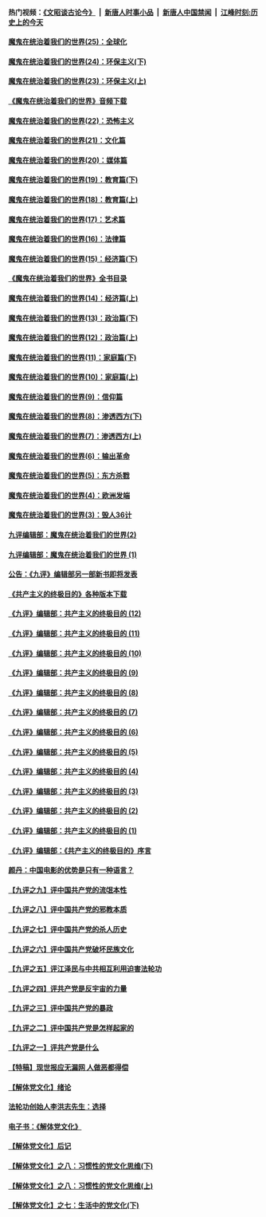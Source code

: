 #### 热门视频：[《文昭谈古论今》](https://github.com/gfw-breaker/wenzhao/blob/master/README.md?t=11041533) &nbsp;|&nbsp; [新唐人时事小品](https://github.com/gfw-breaker/ntdtv-comedy/blob/master/README.md?t=11041533) &nbsp;|&nbsp; [新唐人中国禁闻](https://github.com/gfw-breaker/ntdtv-news/blob/master/README.md?t=11041533) &nbsp;|&nbsp; [江峰时刻:历史上的今天](https://github.com/gfw-breaker/today-in-history/blob/master/README.md?t=11041533) 

#### [魔鬼在统治着我们的世界(25)：全球化](../pages/nsc422/n10788205.md?t=11041533) 

#### [魔鬼在统治着我们的世界(24)：环保主义(下)](../pages/nsc422/n10695307.md?t=11041533) 

#### [魔鬼在统治着我们的世界(23)：环保主义(上)](../pages/nsc422/n10688613.md?t=11041533) 

#### [《魔鬼在统治着我们的世界》音频下载](../pages/nsc422/n10635553.md?t=11041533) 

#### [魔鬼在统治着我们的世界(22)：恐怖主义](../pages/nsc422/n10614727.md?t=11041533) 

#### [魔鬼在统治着我们的世界(21)：文化篇](../pages/nsc422/n10597706.md?t=11041533) 

#### [魔鬼在统治着我们的世界(20)：媒体篇](../pages/nsc422/n10586579.md?t=11041533) 

#### [魔鬼在统治着我们的世界(19)：教育篇(下)](../pages/nsc422/n10564808.md?t=11041533) 

#### [魔鬼在统治着我们的世界(18)：教育篇(上)](../pages/nsc422/n10526970.md?t=11041533) 

#### [魔鬼在统治着我们的世界(17)：艺术篇](../pages/nsc422/n10499093.md?t=11041533) 

#### [魔鬼在统治着我们的世界(16)：法律篇](../pages/nsc422/n10485969.md?t=11041533) 

#### [魔鬼在统治着我们的世界(15)：经济篇(下)](../pages/nsc422/n10469975.md?t=11041533) 

#### [《魔鬼在统治着我们的世界》全书目录](../pages/nsc422/n10464261.md?t=11041533) 

#### [魔鬼在统治着我们的世界(14)：经济篇(上)](../pages/nsc422/n10457370.md?t=11041533) 

#### [魔鬼在统治着我们的世界(13)：政治篇(下)](../pages/nsc422/n10448270.md?t=11041533) 

#### [魔鬼在统治着我们的世界(12)：政治篇(上)](../pages/nsc422/n10444576.md?t=11041533) 

#### [魔鬼在统治着我们的世界(11)：家庭篇(下)](../pages/nsc422/n10440961.md?t=11041533) 

#### [魔鬼在统治着我们的世界(10)：家庭篇(上)](../pages/nsc422/n10435448.md?t=11041533) 

#### [魔鬼在统治着我们的世界(9)：信仰篇](../pages/nsc422/n10432159.md?t=11041533) 

#### [魔鬼在统治着我们的世界(8)：渗透西方(下)](../pages/nsc422/n10429603.md?t=11041533) 

#### [魔鬼在统治着我们的世界(7)：渗透西方(上)](../pages/nsc422/n10426013.md?t=11041533) 

#### [魔鬼在统治着我们的世界(6)：输出革命](../pages/nsc422/n10421536.md?t=11041533) 

#### [魔鬼在统治着我们的世界(5)：东方杀戮](../pages/nsc422/n10417707.md?t=11041533) 

#### [魔鬼在统治着我们的世界(4)：欧洲发端](../pages/nsc422/n10414890.md?t=11041533) 

#### [魔鬼在统治着我们的世界(3)：毁人36计](../pages/nsc422/n10411583.md?t=11041533) 

#### [九评编辑部：魔鬼在统治着我们的世界(2)](../pages/nsc422/n10410036.md?t=11041533) 

#### [九评编辑部：魔鬼在统治着我们的世界 (1)](../pages/nsc422/n10406825.md?t=11041533) 

#### [公告：《九评》编辑部另一部新书即将发表](../pages/nsc422/n10405104.md?t=11041533) 

#### [《共产主义的终极目的》各种版本下载](../pages/nsc422/n10022138.md?t=11041533) 

#### [《九评》编辑部：共产主义的终极目的 (12)](../pages/nsc422/n9933272.md?t=11041533) 

#### [《九评》编辑部：共产主义的终极目的 (11)](../pages/nsc422/n9924973.md?t=11041533) 

#### [《九评》编辑部：共产主义的终极目的 (10)](../pages/nsc422/n9920883.md?t=11041533) 

#### [《九评》编辑部：共产主义的终极目的 (9)](../pages/nsc422/n9916363.md?t=11041533) 

#### [《九评》编辑部：共产主义的终极目的 (8)](../pages/nsc422/n9912488.md?t=11041533) 

#### [《九评》编辑部：共产主义的终极目的 (7)](../pages/nsc422/n9901176.md?t=11041533) 

#### [《九评》编辑部：共产主义的终极目的 (6)](../pages/nsc422/n9899359.md?t=11041533) 

#### [《九评》编辑部：共产主义的终极目的 (5)](../pages/nsc422/n9893174.md?t=11041533) 

#### [《九评》编辑部：共产主义的终极目的 (4)](../pages/nsc422/n9891246.md?t=11041533) 

#### [《九评》编辑部：共产主义的终极目的 (3)](../pages/nsc422/n9879879.md?t=11041533) 

#### [《九评》编辑部：共产主义的终极目的 (2)](../pages/nsc422/n9876205.md?t=11041533) 

#### [《九评》编辑部：共产主义的终极目的 (1)](../pages/nsc422/n9865857.md?t=11041533) 

#### [《九评》编辑部：《共产主义的终极目的》序言](../pages/nsc422/n9862666.md?t=11041533) 

#### [颜丹：中国电影的优势是只有一种语言？](../pages/nsc422/n9583062.md?t=11041533) 

#### [【九评之九】评中国共产党的流氓本性](../pages/nsc422/n737542.md?t=11041533) 

#### [【九评之八】评中国共产党的邪教本质](../pages/nsc422/n735942.md?t=11041533) 

#### [【九评之七】评中国共产党的杀人历史](../pages/nsc422/n733806.md?t=11041533) 

#### [【九评之六】评中国共产党破坏民族文化](../pages/nsc422/n731667.md?t=11041533) 

#### [【九评之五】评江泽民与中共相互利用迫害法轮功](../pages/nsc422/n730058.md?t=11041533) 

#### [【九评之四】评共产党是反宇宙的力量](../pages/nsc422/n727814.md?t=11041533) 

#### [【九评之三】评中国共产党的暴政](../pages/nsc422/n725597.md?t=11041533) 

#### [【九评之二】评中国共产党是怎样起家的](../pages/nsc422/n723946.md?t=11041533) 

#### [【九评之一】评共产党是什么](../pages/nsc422/n722529.md?t=11041533) 

#### [【特稿】现世报应无漏网 人做恶都得偿](../pages/nsc422/n4215167.md?t=11041533) 

#### [【解体党文化】绪论](../pages/nsc422/n1449356.md?t=11041533) 

#### [法轮功创始人李洪志先生：选择](../pages/nsc422/n3580738.md?t=11041533) 

#### [电子书：《解体党文化》](../pages/nsc422/n1573484.md?t=11041533) 

#### [【解体党文化】后记](../pages/nsc422/n1531999.md?t=11041533) 

#### [【解体党文化】之八：习惯性的党文化思维(下)](../pages/nsc422/n1526477.md?t=11041533) 

#### [【解体党文化】之八：习惯性的党文化思维(上)](../pages/nsc422/n1520631.md?t=11041533) 

#### [【解体党文化】之七：生活中的党文化(下)](../pages/nsc422/n1513446.md?t=11041533) 

